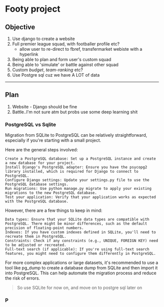 # Footy project
## Objective
1. Use django to create a website
2. Full premier league squad, with footballer profile etc?
    - allow user to re-direct to fbref, transfermarket webiste with a hyperlink
3. Being able to plan and form user's custom squad
4. Being able to 'simulate' or battle against other squad
5. Custom *budget*, *team-ranking* etc?
6. Use Postgre sql cuz we have A LOT of data

---
## Plan
1. Website - Django should be fine
2. Battle..I'm not sure atm but probs use some deep learning shit

### PostgreSQL vs Sqlite
Migration from SQLite to PostgreSQL can be relatively straightforward, especially if you're starting with a small project.

 Here are the general steps involved:

    Create a PostgreSQL database: Set up a PostgreSQL instance and create a new database for your project.
    Install Django's PostgreSQL adapter: Ensure you have the psycopg2 library installed, which is required for Django to connect to PostgreSQL.
    Configure Django settings: Update your settings.py file to use the PostgreSQL database settings.
    Run migrations: Use python manage.py migrate to apply your existing migrations to the new PostgreSQL database.
    Test your application: Verify that your application works as expected with the PostgreSQL database.

However, there are a few things to keep in mind:

    Data types: Ensure that your SQLite data types are compatible with PostgreSQL. There might be minor differences, such as the default precision of floating-point numbers.
    Indexes: If you have custom indexes defined in SQLite, you'll need to recreate them in PostgreSQL.
    Constraints: Check if any constraints (e.g., UNIQUE, FOREIGN KEY) need to be adjusted or recreated.
    Full-text search (if applicable): If you're using full-text search features, you might need to configure them differently in PostgreSQL.

For more complex applications or large datasets, it's recommended to use a tool like pg_dump to create a database dump from SQLite and then import it into PostgreSQL. This can help automate the migration process and reduce the risk of errors.


> So use SQLite for now on, and move on to postgre sql later on


### P
